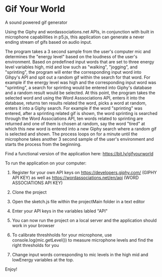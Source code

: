 # Gif Your World
A sound powered gif generator

Using the Giphy and wordassociations.net APIs, in conjunction with built in microphone capabilities in p5.js, this application can generate a never ending stream of gifs based on audio input.

The program takes a 3 second sample from the user's computer mic and determines the "energy level" based on the loudness of the user's environment. Based on predefined input words that are set to three energy level variables high, mid and low such as "walking", "jogging", and "sprinting", the program will enter the corresponding input word into Gihpy's API and spit out a random gif within the search for that word. For example if the energy level was high and the corresponding input word was "sprinting", a search for sprinting would be entered into Giphy's database and a random result would be selected. At this point, the program takes the selected word and using the Word Asssociations API, enters it into the database, returns ten results related the word, picks a word at random, enters it into a Giphy search. For example if the word "sprinting" was entered, after a sprinting related gif is shown, the word sprinting is searched through the Word Associations API, ten words related to sprinting are returned and one of them is chosen at random, say the word "tired" at which this new word is entered into a new Giphy search where a random gif is selected and shown. The process loops on for a minute until the microphone takes another 3 second sample of the user's environment and starts the process from the beginning.

Find a functional version of the application here: https://bit.ly/gifyourworld

To run the application on your computer:

1. Register for your own API keys on https://developers.giphy.com/ (GIPHY API KEY) as well as https://wordassociations.net/en/api (WORD ASSOCIATIONS API KEY)

2. Clone the project

3. Open the sketch.js file within the projectMain folder in a text editor

4. Enter your API keys in the variables labled "API"

5. You can now run the project on a local server and the application should work in your browser

6. To calibrate threshholds for your microphone, use console.log(mic.getLevel()) to measure microphone levels and find the right thresholds for you 

7. Change input words corresponding to mic levels in the high mid and lowEnergy variables at the top.

Enjoy!




